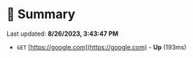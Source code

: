 # 📖 Summary
Last updated: **8/26/2023, 3:43:47 PM**

- `GET` [https://google.com](https://google.com) - **Up** (193ms)
